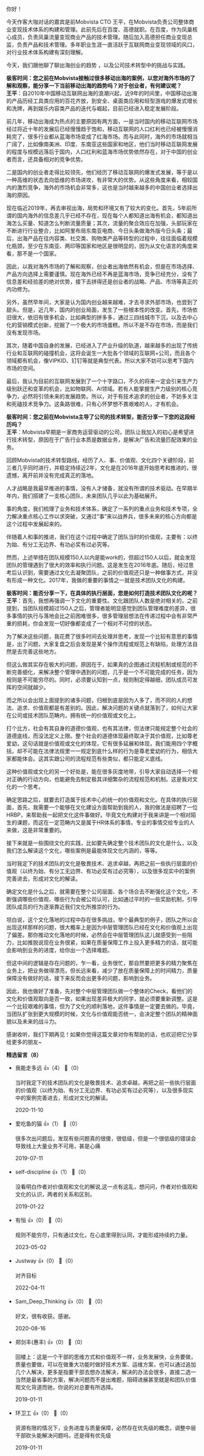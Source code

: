 你好！

今天作客大咖对话的嘉宾是前Mobvista CTO 王平，在Mobvista负责公司整体商业变现技术体系的构建和管理。此前先后在百度、高德就职。在百度，作为凤巢核心成员，负责凤巢流量变现商业产品的技术管理。随后加入高德担任商业变现总监，负责产品和技术管理。多年职业生涯一直活跃于互联网商业变现领域的风口，对行业技术体系构建有深刻理解。

今天，我们跟他聊了聊出海创业的趋势 ，以及公司技术转型中的挑战与实践。

**极客时间：您之前在Mobvista接触过很多移动出海的案例，以您对海外市场的了解和观察，能分享一下当前移动出海的趋势吗？对于创业者，有何建议呢？**  
**王平**：自2010年中国移动互联网出海的浪潮兴起，近9年的时间里，中国移动出海的产品历经工具类应用的百花齐放，到安全、桌面类应用和轻型游戏的爆发式增长和洗牌，再到娱乐内容类产品的迭代与崛起，目前已经进入稳定发展阶段。

前几年，移动出海成为热点的主要原因有两方面，一是当时国内的移动互联网市场经过将近十年的发展后已经慢慢趋于饱和，移动互联网的人口红利也已经被慢慢消耗完了，很多行业都从蓝海市场变成了红海市场。而与此同时，海外的市场就相当广阔了，比如像南美洲、印度、东南亚这些国家和地区，他们当时移动互联网发展的程度与规模远落后于国内，人口红利和蓝海市场优势依然存在，对于中国的创业者而言，还具备相对的竞争优势。

二是国内的创业者走得比较领先，他们经历了移动互联网的爆发式发展，等于是以一种高维的状态去向低维的市场进攻，有非常大的优势。从这些角度来看，相较国内的激烈竞争，海外的市场机会非常多，这也是当时越来越多的中国创业者选择出海的原因。

现在临近2019年，再去审视出海，局势和环境又有了较大的变化。首先，5年前所谓的国内海外的信息差几乎已经不存在，现在每个人都知道出海有机会，都知道出海怎么买量、知道怎么判断流量质量；其次，流量的聚合效应在加强，头部玩家在不断进行行业整合，比如阿里布局东南亚电商、今日头条做海外版今日头条；最后，出海产品在往内容类、社交类、购物类产品等转型的过程中，往往面临着规模化瓶颈，至少在东南亚、两印等国家和地区是很明显的，因为从文化语言的角度来看，那不是一个国家。

因此，以我对海外市场的了解和观察，创业者出海依然有机会，但是在市场选择、产品方向选择上需要谨慎。现在海外已经不再是蓝海市场，竞争已经充分，没有了信息差和经验差的绝对优势，接下去拼得还是创业者的战略、产品、市场等真正的内功修为。

另外，虽然早年间，大家是认为国内创业越来越难，才去寻求外部市场，也尝到了甜头。但是，近几年，国内的创业局面，发生了一些根本性的改变。首先，市场依旧很大，依旧有很多机会，比如典型的拼多多，通过三四线城市下沉，以及去中心化的营销模式创新，挖掘了一个极大的市场蛋糕。所以不是不存在市场，而是我们没有发现市场。

其次，随着中国自身的发展，已经进入了产业升级的轨道，越来越多的出现了传统行业和互联网的碰撞机会，这将会诞生一大批各个领域的互联网+公司，而且各个领域都有机会，像VIPKID、钉钉等就是典型代表。所以大家不妨可以思考下国内市场的空间。

最后，我认为目前的互联网发展到了一个十字路口，不久的将来一定会引来生产力级别跃迁和变革的机会，比如物联网、AI领域。若有人能掌握生产力级别的核心竞争力，必然将引领未来的发展趋势。所以，对于有技术追求的创业者，不妨多关注和死磕技术竞争力。这条路很难，只有心怀梦想不畏艰难的人，才有机会。

**极客时间：您之前在Mobvista主导了公司的技术转型，能否分享一下您的这段经历吗？**  
**王平**：Mobvista早期是一家商务运营驱动的公司，团队让我加入的初心是希望进行技术转型，原因在于广告行业本质是数据业务，是解决广告和流量匹配效果的业务。

回顾Mobvista的技术转型路线，经历了人、事、价值观、文化四个关键阶段，前三者几乎同时进行，并稳定持续近2年，文化是在2016年底开始思考和推进的，很遗憾，离开前并没有完成真正的落地。

人才战略是我最早推进的事情，没有人才储备，就没有所谓的技术驱动。在早期半年内，我们搭建了一支核心团队，未来团队几乎以此为基础展开。

事的角度，我们梳理了业务和技术体系，确定了一系列的重点业务和技术专项，全力解决重点核心工作以求突破，又通过“事”来以战养兵，很多未来的核心方向都是这个过程中发展起来的。

伴随着人和事的推进，我们在这个过程中确定了团队当时的价值观，主要有：以终为始、有分工无边界、有功必奖有过必究等。

然而，上述举措在团队规模150人以内是能work的，但超过150人以后，就会发现团队的管理遇到了很大的效率和执行问题。这是发生在2016年底。随后，经过思考后认识到，需要通过文化去凝聚团队，之前的价值观还只是一种做事方式，并没有形成一种文化。2017年，我做的重要的事情之一就是技术团队文化的构建。

**极客时间：能否分享一下，在具体的执行层面，您是如何打造技术团队文化的呢？**  
**王平**：首先，我想再强调一下文化的重要性。文化跟团队人数是绝对相关的，之前提到，当团队规模超过150人之后，管理者能明显感觉到团队管理难度的差异，很多事情的执行与落地会比之前困难很多，很多管理层想法在传递过程中会有非常严重的损耗，你会发现一切好像都变成了一个相对不可控的状态。

为了解决这些问题，我花费了很多时间去处理并思考，发现一个比较有意思的事情是，出了问题，大家复盘之后会发现是某个操作流程或规范上有缺陷，处理方法自然是去完善这些地方。

但这么做其实存在极大的问题，原因在于，如果真的企图通过流程机制或规范的不断完善细化，来解决整个管理中遇到的问题，几乎是一个不可能完成的任务，因为规则是不可能穷尽的。同时，必须要认知到一点，规则制定得越细，团队成员可发挥的空间就越少。

而之所以会出现上面提到的诸多问题，归根到底是因为人多了，而不同的人的想法、追求、价值观都是有差别的。因此，解决问题的关键点就落到了，如何让大家在公司或技术团队范畴内，拥有统一的价值观或文化上。

打个比方，社会有其自身的道德价值观，也有其法律，但法律只能规定整个社会的道德底线，而没法定义上限。整个社会的道德体现最终取决于其价值观，比如尊老爱幼，这句话就是价值观或文化的体现，它有很多延展和体现，我们能用四个字概括，却不可能在法律法规里一一规定到底什么样的行为是尊老爱幼的行为，相信大家都能体会。这其实跟公司的流程规范有些类似，都只能定义底线。

这种价值观或文化的另一个好处是，能在很多灰度地带，引导大家自动选择一个相对正确的行动方向，也能避免去制定极其详细繁杂的流程规范和机制。这是我对文化的一个思考。

确定思路之后，就要去打造属于技术中心的统一的价值观和文化。在具体的执行层面，首先，我需要一个能够在文化建设方面帮助到我的人，我的做法是招聘了一位HRBP，来帮助我一起把文化这件事做好。毕竟文化构建对于我来讲是一个相对陌生的课题，而这在一定范畴内又是属于HR体系的事情，专业的事情交给专业的人来做，这是非常重要的。

接下来就是一些围绕文化的实践，比如要先确定整个技术团队的文化是什么，以及我们怎么解读这个文化，哪些案例是最能体现文化内涵的，等等。

当时我定下的技术团队的文化是敬畏技术、追求卓越，再把之前一些执行层面的价值观（以终为始、有分工无边界、有功必奖有过必究等），以及很多现实中的案例完善进去，形成对文化的解读。

确定文化是什么之后，就需要在整个公司层面、各个场合去不断强化这个文化，不断强调哪些价值观、哪些行为会被公司认可，比如通过平时的一些奖励机制，引导团队成员的行为逐渐靠近我们文化所推崇的行为。

坦白说，这个文化落地的过程中存在很多挑战，举个最典型的例子，团队之所以会出现这样那样的问题，很大概率上是因为中层管理团队已经在文化和价值观上出现了偏差。那你推动文化落地的时候，必然会在中层管理团队这儿就感受到一些阻力，比如推脱说现在业务很紧，如果在质量保障工作上投入更多精力的话，就可能会影响到业务的进度，给你出一个选择难题。

但这中间的逻辑是存在问题的，乍一看，业务很忙，那自然要把更多的精力聚焦在业务上，把业务做得漂亮，但长远来看，减少了放在质量保障上的时间精力，质量保障没有做好的话，接下来反而会出更多的问题，影响到业务。

因此，我也做好了准备，先对整个中层管理团队做一个整体的Check，看他们的文化和价值观取向是否一致，如果出现差异极大的同学，就必须要重新调整。这是一个比较艰难的事情，但为了文化的顺利落地，这件事情是一定要去做的。毕竟，当团队扩张到更大规模的时候，文化与价值观能否统一，会决定整个团队的精神面貌以及未来的战斗力。

感谢收听，我们下期再见！如果你觉得这篇文章对你有帮助的话，也欢迎把它分享给更多的朋友~
<div><strong>精选留言（8）</strong></div><ul>
<li><span>我能走多远</span> 👍（4） 💬（0）<p>当时我定下的技术团队的文化是敬畏技术、追求卓越，再把之前一些执行层面的价值观（以终为始、有分工无边界、有功必奖有过必究等），以及很多现实中的案例完善进去，形成对文化的解读。</p>2020-11-10</li><br/><li><span>爱吃鱼的猫</span> 👍（1） 💬（0）<p>很多次出问题后，发现有些问题真的很傻，很低级，但是一个很低级的错误会导致线上大量业务不可用，甚是心痛</p>2019-07-11</li><br/><li><span>self-discipline</span> 👍（1） 💬（0）<p>没看明白作者对价值观和文化的解说,这一点有这乱，想问问，作者对价值观和文化的认识，两者的关系和区别。</p>2019-01-22</li><br/><li><span>有恒</span> 👍（0） 💬（0）<p>规则不能穷尽，只有通过文化，在心底里得到认同，才能形成持续的力量。</p>2023-05-02</li><br/><li><span>Justway</span> 👍（0） 💬（0）<p>对齐目标</p>2022-04-11</li><br/><li><span>Sam_Deep_Thinking</span> 👍（0） 💬（0）<p>好文，很有收获。感谢。</p>2020-08-16</li><br/><li><span>郑剑丰(惠丰)</span> 👍（0） 💬（0）<p>回楼上：这是一个干部的思维方式和价值观不一样，业务发展快，业务要做，质量也要做，可以在做重大功能时做好技术方案、运维方案，也可以通过追加几个人解决，更多是指要干部去想办法解决，解决的办法会很多，直接二选一当然是最省事的方案，解决问题而不是出难题，阻碍进展甚至就是和团队价值观文化背道而驰，你说的对总要有所选择。</p>2019-01-11</li><br/><li><span>环卫工</span> 👍（0） 💬（0）<p>资源有限的情况下，业务进度与质量保障，必然存在优先级的概念，调整中层干部砍头能解决问题吗，还是得有优先级</p>2019-01-11</li><br/>
</ul>